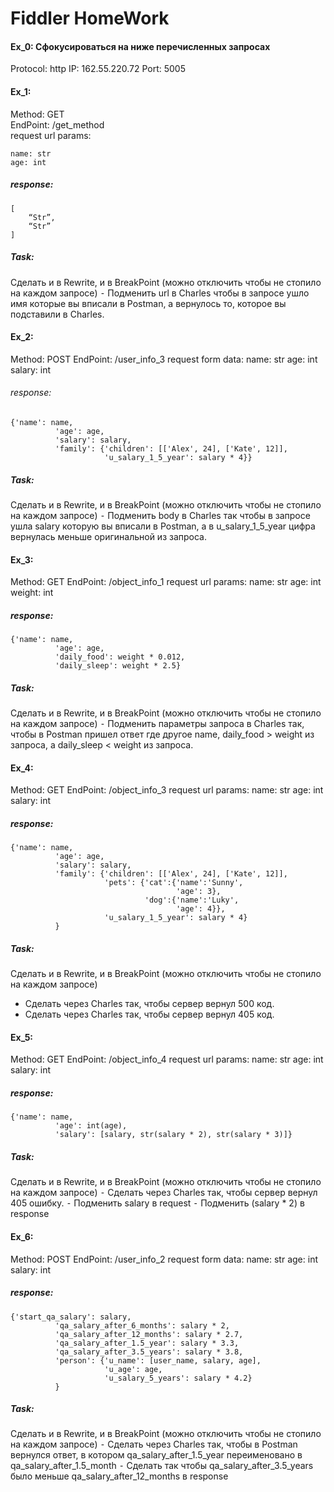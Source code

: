 # Fiddler HomeWork

#### Ex_0: Сфокусироваться на ниже перечисленных запросах

Protocol: http
IP: 162.55.220.72
Port: 5005

#### Ex_1: 
Method: GET  
EndPoint: /get_method  
request url params: 
 ```
 name: str
 age: int
```
##### response: 
```
[
    “Str”,
    “Str”
]
```

##### Task:
Сделать и в Rewrite, и в BreakPoint (можно отключить чтобы не стопило на каждом запросе)
 ⁃ Подменить url в Charles чтобы в запросе ушло имя которые вы вписали в Postman, а вернулось то, которое вы подставили в Charles.


#### Ex_2:
Method: POST
EndPoint: /user_info_3
request form data: 
 name: str
 age: int
 salary: int

###### response: 
```
{'name': name,
          'age': age,
          'salary': salary,
          'family': {'children': [['Alex', 24], ['Kate', 12]],
                     'u_salary_1_5_year': salary * 4}}
```

##### Task:
Сделать и в Rewrite, и в BreakPoint (можно отключить чтобы не стопило на каждом запросе)
 ⁃ Подменить body в Charles так чтобы в запросе ушла salary которую вы вписали в Postman, а в u_salary_1_5_year цифра вернулась меньше оригинальной из запроса.


#### Ex_3:
Method: GET
EndPoint: /object_info_1
request url params: 
 name: str
 age: int
 weight: int

##### response: 
```
{'name': name,
          'age': age,
          'daily_food': weight * 0.012,
          'daily_sleep': weight * 2.5}
```

##### Task:
Сделать и в Rewrite, и в BreakPoint (можно отключить чтобы не стопило на каждом запросе)
 ⁃ Подменить параметры запроса в Charles так, чтобы в Postman пришел ответ где другое name, daily_food > weight из запроса, а daily_sleep < weight из запроса.


#### Ex_4:
Method: GET
EndPoint: /object_info_3
request url params: 
 name: str
 age: int
 salary: int

##### response: 
```
{'name': name,
          'age': age,
          'salary': salary,
          'family': {'children': [['Alex', 24], ['Kate', 12]],
                     'pets': {'cat':{'name':'Sunny',
                                     'age': 3},
                              'dog':{'name':'Luky',
                                     'age': 4}},
                     'u_salary_1_5_year': salary * 4}
          }
```

##### Task:
Сделать и в Rewrite, и в BreakPoint (можно отключить чтобы не стопило на каждом запросе)
- Сделать через Charles так, чтобы сервер вернул 500 код.
- Сделать через Charles так, чтобы сервер вернул 405 код.


#### Ex_5:
Method: GET
EndPoint: /object_info_4
request url params: 
 name: str
 age: int
 salary: int

##### response: 
```
{'name': name,
          'age': int(age),
          'salary': [salary, str(salary * 2), str(salary * 3)]}
```

##### Task:
Сделать и в Rewrite, и в BreakPoint (можно отключить чтобы не стопило на каждом запросе)
 ⁃ Сделать через Charles так, чтобы сервер вернул 405 ошибку.
 ⁃ Подменить salary в request
 ⁃ Подменить (salary * 2) в response


#### Ex_6:
Method: POST
EndPoint: /user_info_2
request form data: 
 name: str
 age: int
 salary: int

##### response: 
```
{'start_qa_salary': salary,
          'qa_salary_after_6_months': salary * 2,
          'qa_salary_after_12_months': salary * 2.7,
          'qa_salary_after_1.5_year': salary * 3.3,
          'qa_salary_after_3.5_years': salary * 3.8,
          'person': {'u_name': [user_name, salary, age],
                     'u_age': age,
                     'u_salary_5_years': salary * 4.2}
          }
```

##### Task:
Сделать и в Rewrite, и в BreakPoint (можно отключить чтобы не стопило на каждом запросе)
 ⁃ Сделать через Charles так, чтобы в Postman вернулся ответ, в котором qa_salary_after_1.5_year переименовано в qa_salary_after_1.5_month
 ⁃ Сделать так чтобы qa_salary_after_3.5_years было меньше qa_salary_after_12_months в response
